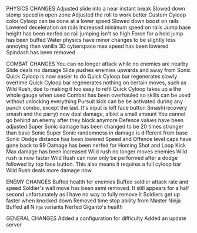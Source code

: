 PHYSICS CHANGES
Adjusted slide into a near instant break
Slowed down stomp speed in open zone
Adjusted the roll to work better
Custom Cyloop color
Cyloop can be done at a lower speed
Slowed down boost on rails
Lowered deceleration on rails
Increased minimum speed on rails
Jump base height has been nerfed so rail jumping isn't so high
Force for a held jump has been buffed
Water physics have minor changes to be slightly less annoying than vanilla
3D cyberspace max speed has been lowered
Spindash has been removed

COMBAT CHANGES
You can no longer attack while no enemies are nearby
Slide deals no damage
Slide pushes enemies upwards and away from Sonic
Quick Cyloop is now easier to do
Quick Cyloop bar regenerates slowly overtime
Quick Cyloop bar regenerates nothing on certain moves, such as Wild Rush, due to making it too easy to refil
Quick Cyloop takes up a the whole gauge when used
Combat has been overhauled so skills can be used without unlocking everything
Pursuit kick can be be activated during any punch combo, except the last. It's input is left face button
Smash(recovery smash and the parry) now deal damage, albiet a small amount
You cannot go behind an enemy after they block anymore
Defence values have been adjusted
Super Sonic damage has been changed to be 20 times stronger than base Sonic
Super Sonic randomness in damage is different from base Sonic
Dodge distance has been lowered
Speed and Offence level caps have gone back to 99
Damage has been nerfed for Homing Shot and Loop Kick
Max damage has been increased
Wild rush no longer moves enemies
Wild rush is now faster
Wild Rush can now only be performed after a dodge followed by top face button. This also means it requires a full cyloop bar
Wild Rush deals more damage now

ENEMY CHANGES
Buffed health for enemies
Buffed soldier attack rate and speed
Soldier's wall move has been semi removed. It still appears for a half second unfortunately as I have no way to fully remove it
Soldiers get up faster when knocked down
Removed time stop ability from Master Ninja
Buffed all Ninja variants
Nerfed Giganto's health

GENERAL CHANGES
Added a configuration for difficulty
Added an update server
